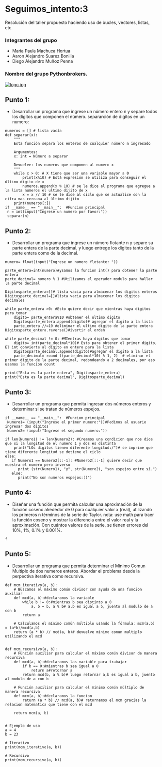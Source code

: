 # Seguimos_intento:3
Resolución del taller propuesto haciendo uso de bucles, vectores, listas, etc.
 ### Integrantes del grupo ###
 - Maria Paula Machuca Hortua
 - Aaron Alejandro Suarez Bonilla
 - Diego Alejandro Muñoz Penna
 ### Nombre del grupo Pythonbrokers. ###
 [![logo.jpg](https://i.postimg.cc/HL4kxVwv/logo.jpg)](https://postimg.cc/4Kyg24Fp)

## Punto 1:
- Desarrollar un programa que ingrese un número entero n y separe todos los digitos que componen el número.
separarción de digitos en un numero:

```
numeros = [] # lista vacía
def separar(x):
    """
    Esta función separa los enteros de cualquier número n ingresado

    Argumentos:
    x: int = Número a separar

    Devuelve: los numeros que componen al numero x
    """
    while x > 0: # X tiene que ser una variable mayor a 0
        print(x%10) # Está expresión se utiliza para conseguir el último digito de x
        numeros.append(x % 10) # se le dice al programa que agregue a la lista numeros el ultimo dijito de x
        x = x // 10 # se le dice al ciclo que se actualice con la cifra mas cercana al último dijito
    print(numeros[:])
if __name__ == "__main__":  #Funcion principal
 n = int(input("Ingrese un numero por favor:"))
 separar(n) 
```
## Punto 2:
- Desarrollar un programa que ingrese un número flotante n y separe su parte entera de la parte decimal, y luego entrege los digitos tanto de la parte entera como de
la decimal.
```
numero= float(input("Ingrese un numero flotante: "))

parte_entera=int(numero)#ysamos la funcion int() para obtener la parte entera
parte_decimal= numero % 1 #Utilizamos el operador modulo para hallar la parte decimal

Digitosparte_entera=[]# lista vacia para almacenar los digitos enteros
Digitosparte_decimal=[]#lista vacia para almacenar los digitos decimales

while parte_entera >0: #Esto quiere decir que mientras haya digitos para tomar
    digito= parte_entera%10 #obtener el ultimo digito
    Digitosparte_entera.append(digito)# agregar el digito a la lista
    parte_entera //=10 #eliminar el ultimo digito de la parte entera
Digitosparte_entera.reverse()#ivertir el orden

while parte_decimal != 0: #MIentras haya digitos que tomar
    digito= int(parte_decimal*10)# Esto para obtener el primer digito, El int convierte al digito en entero para la lista
    Digitosparte_decimal.append(digito)#agregar el digito a la lista
    parte_decimal= round ((parte_decimal*10) % 1, 2)  # eliminar el primer dígito de la parte decimal, redondeando a 2 decimales, por eso usamos la funcion count

print("Esta es la parte entera", Digitosparte_entera)
print("Esta es la parte decimal", Digitosparte_decimal)
```
## Punto 3:
- Desarrollar un programa que permita ingresar dos números enteros y determinar si se tratan de números espejos.
```
if __name__ == "__main__":  #Funcion principal
 Numero1= (input("Ingrese el primer numero:"))#Pedimos al usuario ingresar dos digitos
 Numero2= (input("Ingrese el segundo numero:"))

if len(Numero1) != len(Numero2): #Creamos una condicion que nos dice que si la longitud de el numero 1 y dos es distinta
    print("LOs digitos tienen diferente longitud:/")# se imprime que tiene diferente longitud se detiene el ciclo
else:
   if Numero1 == Numero2[::-1]: #Numero2[::-1] quiere decir que muestra el numero pero inverso
      print (str(Numero1), "y", str(Numero2), "son espejos entre sí.")
   else:
      print("No son numeros espejos:((")
```
## Punto 4:
- Diseñar una función que permita calcular una aproximación de la función coseno alrededor de 0 para cualquier valor x (real), utilizando los primeros n términos de la serie de Taylor. nota: use math para traer la función coseno y mostrar la diferencia entre el valor real y la aproximación. Con cuántos valores de la serie, se tienen errores del 10%, 1%, 0.1% y 0.001%.
```
f
```
## Punto 5:
- Desarrollar un programa que permita determinar el Minimo Comun Multiplo de dos numeros enteros. Abordar el problema desde la perpectiva iterativa como recursiva.
```
def mcm_iterativo(a, b):
    # Buscamos el máximo común divisor con ayuda de una funcion auxiliar 
    def mcd(a, b):#declaramos la variable
        while b != 0:#mientras b sea distinto a 0
            a, b = b, a % b# a,b es igual a b, juento al modulo de a con b
        return a
    
    # Calculamos el mínimo común múltiplo usando la fórmula: mcm(a,b) = (a*b)/mcd(a,b)
    return (a * b) // mcd(a, b)# devuelve minimo comun multiplo utilizando el mcd


def mcm_recursivo(a, b):
    # Función auxiliar para calcular el máximo común divisor de manera recursiva
    def mcd(a, b):#declaramos las variable para trabajar 
        if b == 0:#mientras b sea igual a 0
            return a#retornar a
        return mcd(b, a % b)# luego retornar a,b es igual a b, juento al modulo de a con b
    
    # Función auxiliar para calcular el mínimo común múltiplo de manera recursiva
    def mcm(a, b):#declaramos la funcion 
        return (a * b) // mcd(a, b)# retornamos el mcm gracias la relacion matematica que tiene con el mcd
    
    return mcm(a, b)


# Ejemplo de uso
a = 4
b = 23

# Iterativo
print(mcm_iterativo(a, b)) 

# Recursivo
print(mcm_recursivo(a, b)) 
```
